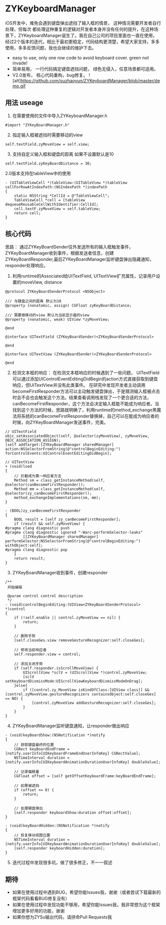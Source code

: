 # ZYKeyboardManager
iOS开发中，难免会遇到键盘弹出遮挡了输入框的情景， 这种情况需要开发者自行处理，但每次
都处理这种重复的逻辑对开发者本身并没有任何的提升，在这种场景下，ZYKeyboardManager诞生了。我在自己公司的项目里面也一直在使用，经过2个版本的迭代，相比于最初更稳定，代码结构更清楚，希望大家支持，多多使用，多多反馈问题，我也会继续的维护下去。
- easy to use, only one row code to avoid keyboard cover. green not invade!
- 简单易用， 一行代码搞定键盘遮挡问题， 绿色无侵入，任意场景都可适用。
- V2.0发布， 核心代码重构，bug修复。
![alt]https://github.com/suzhaoyun/ZYKeyboardManager/blob/master/demo.gif
## 用法 useage
1. 在需要使用的文件中导入ZYKeyboardManager.h
```objc
#import "ZYKeyBoardManager.h"
```
2. 指定输入框被遮挡时需要移动的view
```objc
self.textField.zyMoveView = self.view;
```
3. 支持自定义输入框和键盘的距离 如果不设置默认是10
```objc
self.textField.zyKeyBoardDistance = 30;
```

2.0版本支持在tableView中的使用
```objc
- (UITableViewCell *)tableView:(UITableView *)tableView cellForRowAtIndexPath:(NSIndexPath *)indexPath
{
    static NSString *CellId = @"TableViewCell";
    TableViewCell *cell = [tableView dequeueReusableCellWithIdentifier:CellId];
    cell.textF.zyMoveView = self.tableView;
    return cell;
}
```
## 核心代码
思路： 通过ZYKeyBoardSender往外发送所有的输入框触发事件，ZYKeyBoardManager收到事件，根据发送者信息，创建ZYKeyBoardResponder,最后ZYKeyBoardManager监听键盘弹出隐藏通知，responder处理响应。

1. 利用runtime的Associated给UITextField, UITextView扩充属性，记录用户设置的moveView, distance
```objc
@protocol ZYKeyBoardSenderProtocol <NSObject>

/// 与键盘之间的距离 默认为10
@property (nonatomic, assign) CGFloat zyKeyBoardDistance;

/// 需要做移动的view 默认为当前显示器的view
@property (nonatomic, weak) UIView *zyMoveView;

@end

@interface UITextField (ZYKeyBoardSender)<ZYKeyBoardSenderProtocol>

@end

@interface UITextView (ZYKeyBoardSender)<ZYKeyBoardSenderProtocol>

@end
```
2. 检测文本框的响应：
在检测文本框响应的时候遇到了一些问题， UITextField可以通过添加UIControlEventEditingDidBegin的action方式直接获取到键盘响应，但UITextView并没有此类事件。
在研究中发现开发者主动调用becomeFirstResponder方法可以主动触发键盘弹出，于是猜测输入框被点击时会不会也会触发这个方法。结果查看调用栈发现了一个更合适的方法，canBecomeFirstResponder，这个方法会决定输入框能不能成为响应者。当找到这个方法的时候，思路就明确了，利用runtime的method_exchange黑魔法将系统的canBecomeFirstResponder替换掉，自己可以在能成为响应者的时候，向ZYKeyBoardManager发送事件，完美。
```objc
// UITextField
objc_setAssociatedObject(self, @selector(zyMoveView), zyMoveView, OBJC_ASSOCIATION_ASSIGN);
[self addTarget:[ZYKeyBoardManager sharedManager] action:NSSelectorFromString(@"controlBeginEditing:") forControlEvents:UIControlEventEditingDidBegin];

// UITextView
+ (void)load
{
    // 拦截成为第一响应者方法
    Method sm = class_getInstanceMethod(self, @selector(canBecomeFirstResponder));
    Method mm = class_getInstanceMethod(self, @selector(zy_canBecomeFirstResponder));
    method_exchangeImplementations(sm, mm);
}

- (BOOL)zy_canBecomeFirstResponder
{
    BOOL result = [self zy_canBecomeFirstResponder];
    if (result && self.zyMoveView) {
#pragma clang diagnostic push
#pragma clang diagnostic ignored "-Warc-performSelector-leaks"
        [[ZYKeyBoardManager sharedManager] performSelector:NSSelectorFromString(@"controlBeginEditing:") withObject:self];
#pragma clang diagnostic pop
    }
    return result;
}
```
3. ZYKeyBoardManager收到事件，创建responder
```objc
/**
 开始编辑
 
 @param control control description
 */
- (void)controlBeginEditing:(UIView<ZYKeyBoardSenderProtocol> *)control
{
    if (!self.enable || control.zyMoveView == nil) {
        return;
    }
    
    // 删除手势
    [self.closeGes.view removeGestureRecognizer:self.closeGes];
    
    // 修改当前响应者
    self.responder.view = control;
    
    // 添加关闭手势
    if (self.responder.isScrollMoveView) {
        UIScrollView *sclV = (UIScrollView *)control.zyMoveView;
        [sclV setKeyboardDismissMode:UIScrollViewKeyboardDismissModeOnDrag];
    }else{
        if ([control.zy_MoveView isKindOfClass:[UIView class]] && [control.zyMoveView.gestureRecognizers containsObject:self.closeGes] == NO) {
            [control.zyMoveView addGestureRecognizer:self.closeGes];
        }
    }
}
```

4. ZYKeyBoardManager监听键盘通知，让responder做出响应
```objc
- (void)keyBoardShow:(NSNotification *)notify
{   
    // 获取键盘最终的位置
    CGRect keyBoardEndFrame = [notify.userInfo[UIKeyboardFrameEndUserInfoKey] CGRectValue];
    NSTimeInterval duration = [notify.userInfo[UIKeyboardAnimationDurationUserInfoKey] doubleValue];
    
    // 记录偏移量
    CGFloat offset = [self getOffsetKeyboardFrame:keyBoardEndFrame];
    
    // 如果被遮挡
    if (offset <= 0) {
        return;
    }
    
    // 处理键盘弹出
    [self.responder keyboardShow:duration offset:offset];
}

- (void)keyBoardHidden:(NSNotification *)notify
{   
    // 恢复移动视图位置
    NSTimeInterval duration = [notify.userInfo[UIKeyboardAnimationDurationUserInfoKey] doubleValue];
    [self.responder keyboardHidden:duration];
}
```
5. 迭代过程中发现很多坑，做了很多修正，不一一叙述
## 期待
* 如果在使用过程中遇到BUG，希望你能Issues我，谢谢（或者尝试下载最新的框架代码看看BUG修复没有）
* 如果在使用过程中发现功能不够用，希望你能Issues我，我非常想为这个框架增加更多好用的功能，谢谢
* 如果你想为ZYSu输出代码，请拼命Pull Requests我
